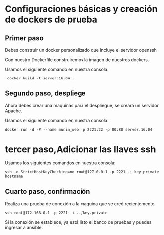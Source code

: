 # Configuraciones básicas y creación de dockers de prueba

## Primer paso
Debes construir un docker personalizado que incluye el servidor openssh

Con nuestro Dockerfile construiremos la imagen de nuestros dockers. 

Usamos el siguiente comando en nuestra consola:

`` docker build -t server:16.04 .``

## Segundo paso, despliege

Ahora debes crear una maquinas para el despliegue, se creará  un servidor Apache.

Usamos el siguiente comando en nuestra consola: 

``docker run -d -P --name munin_web -p 2221:22 -p 80:80 server:16.04 ``

# tercer paso,Adicionar las llaves ssh</h3>

Usamos los siguientes comandos en nuestra consola: 

``ssh -o StrictHostKeyChecking=no root@127.0.0.1 -p 2221 -i key.private hostname``

## Cuarto paso, confirmación
Realiza una prueba de conexión a la maquina que se creó recientemente.

 ``ssh root@172.168.0.1 -p 2221 -i ../key.private``
 
Si la conexión se establece, ya está listo el banco de pruebas y puedes ingresar a ansible.




